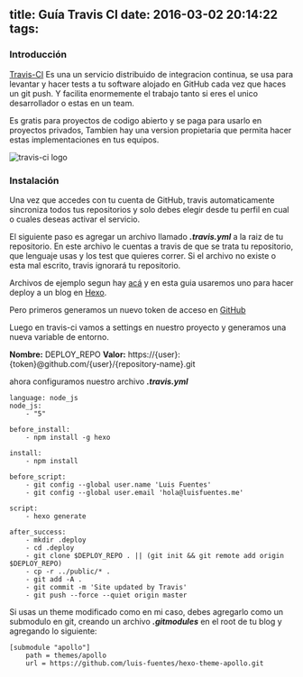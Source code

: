 title: Guía Travis CI
date: 2016-03-02 20:14:22
tags:
---

### Introducción

[Travis-CI](https://travis-ci.org) Es una un servicio distribuido de integracion continua, se usa para levantar y hacer tests a tu software alojado en GitHub cada vez que haces un git push. Y facilita enormemente el trabajo tanto si eres el unico desarrollador o estas en un team.
<!--more-->
Es gratis para proyectos de codigo abierto y se paga para usarlo en proyectos privados, Tambien hay una version propietaria que permita hacer estas implementaciones en tus equipos. 

![travis-ci logo](/images/Travis-CI-logo.jpg)

### Instalación

Una vez que accedes con tu cuenta de GitHub, travis automaticamente sincroniza todos tus repositorios y solo debes elegir desde tu perfil en cual o cuales deseas activar el servicio.

El siguiente paso es agregar un archivo llamado ***.travis.yml*** a la raiz de tu repositorio. En este archivo le cuentas a travis de que se trata tu repositorio, que lenguaje usas y los test que quieres correr.
Si el archivo no existe o esta mal escrito, travis ignorará tu repositorio. 

Archivos de ejemplo segun hay [acá](https://docs.travis-ci.com/user/language-specific/) y en esta guia usaremos uno para hacer deploy a un blog en [Hexo](https://hexo.io/).

Pero primeros generamos un nuevo token de acceso en [GitHub](https://github.com/settings/tokens)

Luego en travis-ci vamos a settings en nuestro proyecto y generamos una nueva variable de entorno.

**Nombre:** DEPLOY_REPO
**Valor:** https://{user}:{token}@github.com/{user}/{repository-name}.git

ahora configuramos nuestro archivo ***.travis.yml***

```
language: node_js
node_js:
    - "5"

before_install:
    - npm install -g hexo

install:
    - npm install

before_script:
    - git config --global user.name 'Luis Fuentes'
    - git config --global user.email 'hola@luisfuentes.me'

script:
    - hexo generate

after_success:
    - mkdir .deploy
    - cd .deploy
    - git clone $DEPLOY_REPO . || (git init && git remote add origin $DEPLOY_REPO)
    - cp -r ../public/* .
    - git add -A .
    - git commit -m 'Site updated by Travis'
    - git push --force --quiet origin master
```

Si usas un theme modificado como en mi caso, debes agregarlo como un submodulo en git, creando un archivo ***.gitmodules*** en el root de tu blog y agregando lo siguiente:

```
[submodule "apollo"]
    path = themes/apollo
    url = https://github.com/luis-fuentes/hexo-theme-apollo.git
```



